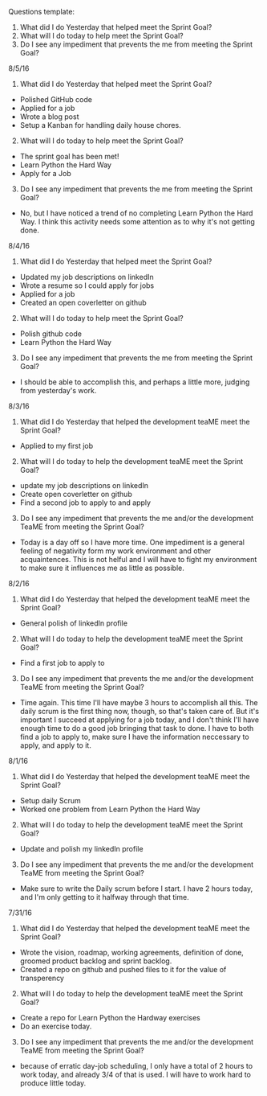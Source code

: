 Questions template:
1. What did I do Yesterday that helped meet the Sprint Goal?
2. What will I do today to help meet the Sprint Goal?
3. Do I see any impediment that prevents the me from meeting the Sprint Goal?

8/5/16
1. What did I do Yesterday that helped meet the Sprint Goal?
  - Polished GitHub code
  - Applied for a job
  - Wrote a blog post
  - Setup a Kanban for handling daily house chores.
2. What will I do today to help meet the Sprint Goal?
  - The sprint goal has been met!
  - Learn Python the Hard Way
  - Apply for a Job
3. Do I see any impediment that prevents the me from meeting the Sprint Goal?
  - No, but I have noticed a trend of no completing Learn Python the Hard Way. I think this activity needs some attention as to why it's not getting done.

8/4/16
1. What did I do Yesterday that helped meet the Sprint Goal?
  - Updated my job descriptions on linkedIn
  - Wrote a resume so I could apply for jobs
  - Applied for a job
  - Created an open coverletter on github
2. What will I do today to help meet the Sprint Goal?
  - Polish github code
  - Learn Python the Hard Way
3. Do I see any impediment that prevents the me from meeting the Sprint Goal?
  - I should be able to accomplish this, and perhaps a little more, judging from yesterday's work.

8/3/16
1. What did I do Yesterday that helped the development teaME meet the Sprint Goal?
  - Applied to my first job
2. What will I do today to help the development teaME meet the Sprint Goal?
  - update my job descriptions on linkedIn
  - Create open coverletter on github
  - Find a second job to apply to and apply
3. Do I see any impediment that prevents the me and/or the development TeaME from meeting the Sprint Goal?
  - Today is a day off so I have more time. One impediment is a general feeling of negativity form my work environment and other acquaintences. This is not helful and I will have to fight my environment to make sure it influences me as little as possible.

8/2/16
1. What did I do Yesterday that helped the development teaME meet the Sprint Goal?
  - General polish of linkedIn profile
2. What will I do today to help the development teaME meet the Sprint Goal?
  - Find a first job to apply to
3. Do I see any impediment that prevents the me and/or the development TeaME from meeting the Sprint Goal?
  - Time again. This time I'll have maybe 3 hours to accomplish all this. The daily scrum is the first thing now, though, so that's taken care of. But it's important I succeed at applying for a job today, and I don't think I'll have enough time to do a good job bringing that task to done. I have to both find a job to apply to, make sure I have the information neccessary to apply, and apply to it.

8/1/16
1. What did I do Yesterday that helped the development teaME meet the Sprint Goal?
  - Setup daily Scrum
  - Worked one problem from Learn Python the Hard Way
2. What will I do today to help the development teaME meet the Sprint Goal?
  - Update and polish my linkedIn profile
3. Do I see any impediment that prevents the me and/or the development TeaME from meeting the Sprint Goal?
  - Make sure to write the Daily scrum before I start. I have 2 hours today, and I'm only getting to it halfway through that time.

7/31/16
1. What did I do Yesterday that helped the development teaME meet the Sprint Goal?
  - Wrote the vision, roadmap, working agreements, definition of done, groomed product backlog and sprint backlog.
  - Created a repo on github and pushed files to it for the value of transperency
2. What will I do today to help the development teaME meet the Sprint Goal?
  - Create a repo for Learn Python the Hardway exercises
  - Do an exercise today.
3. Do I see any impediment that prevents the me and/or the development TeaME from meeting the Sprint Goal?
  - because of erratic day-job scheduling, I only have a total of 2 hours to work today, and already 3/4 of that is used. I will have to work hard to produce little today.
